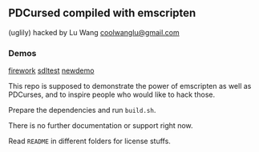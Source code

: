 ## PDCursed compiled with emscripten
(uglily) hacked by Lu Wang <coolwanglu@gmail.com>

### Demos
[firework](http://coolwanglu.github.io/PDCurses-emscripten/web/firework.html)
[sdltest](http://coolwanglu.github.io/PDCurses-emscripten/web/sdltest.html)
[newdemo](http://coolwanglu.github.io/PDCurses-emscripten/web/newdemo.html)


This repo is supposed to demonstrate the power of emscripten as well as PDCurses,
and to inspire people who would like to hack those.

Prepare the dependencies and run `build.sh`.

There is no further documentation or support right now.

Read `README` in different folders for license stuffs.
